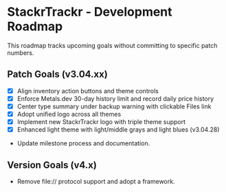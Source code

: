 # StackrTrackr - Development Roadmap

This roadmap tracks upcoming goals without committing to specific patch numbers.

## Patch Goals (v3.04.xx)
- [x] Align inventory action buttons and theme controls
- [x] Enforce Metals.dev 30-day history limit and record daily price history
- [x] Center type summary under backup warning with clickable Files link
- [x] Adopt unified logo across all themes
- [x] Implement new StackrTrackr logo with triple theme support
- [x] Enhanced light theme with light/middle grays and light blues (v3.04.28)
- Update milestone process and documentation.

## Version Goals (v4.x)
- Remove file:// protocol support and adopt a framework.
